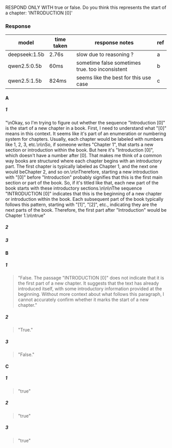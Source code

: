 RESPOND ONLY WITH true or false. Do you think this represents the start of a chapter: 'INTRODUCTION [0]'

### Response

| model         | time taken | response notes                                  | ref |
|---------------|------------|-------------------------------------------------|-----|
| deepseek:1.5b | 2.76s      | slow due to reasoning ?                         | a   |
| qwen2.5:0.5b  | 60ms       | sometime false sometimes true. too inconsistent | b   |
| qwen2.5:1.5b  | 824ms      | seems like the best for this use case           | c   |

#### A

##### 1

"<think>\nOkay, so I'm trying to figure out whether the sequence \"Introduction [0]\" is the start of a new chapter in a book. First, I need to understand what \"[0]\" means in this context. It seems like it's part of an enumeration or numbering system for chapters. Usually, each chapter would be labeled with numbers like 1, 2, 3, etc.\n\nSo, if someone writes \"Chapter 1\", that starts a new section or introduction within the book. But here it's \"Introduction [0]\", which doesn't have a number after [0]. That makes me think of a common way books are structured where each chapter begins with an introductory part. The first chapter is typically labeled as Chapter 1, and the next one would beChapter 2, and so on.\n\nTherefore, starting a new introduction with \"[0]\" before \"Introduction\" probably signifies that this is the first main section or part of the book. So, if it's titled like that, each new part of the book starts with these introductory sections.\n</think>\n\nThe sequence \"INTRODUCTION [0]\" indicates that this is the beginning of a new chapter or introduction within the book. Each subsequent part of the book typically follows this pattern, starting with \"[1]\", \"[2]\", etc., indicating they are the next parts of the book. Therefore, the first part after \"Introduction\" would be Chapter 1.\n\ntrue"

##### 2

##### 3

#### B

##### 1

> "False. The passage \"INTRODUCTION [0]\" does not indicate that it is the first part of a new chapter. It suggests
> that the text has already introduced itself, with some introductory information provided at the beginning. Without
> more
> context about what follows this paragraph, I cannot accurately confirm whether it marks the start of a new chapter."

##### 2

> "True."

##### 3

> "False."

#### C

##### 1

> "true"

##### 2

> "true"

##### 3

> "true"